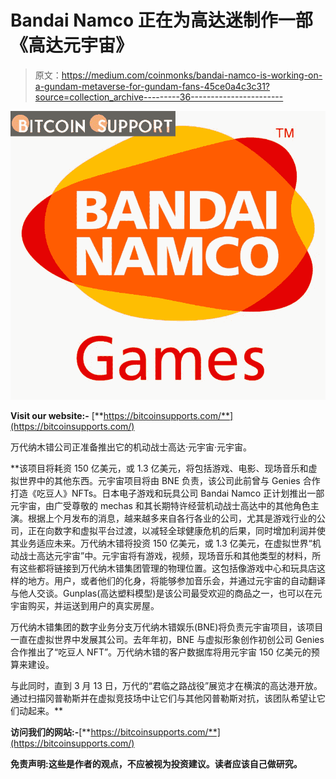 # Bandai Namco 正在为高达迷制作一部《高达元宇宙》

> 原文：<https://medium.com/coinmonks/bandai-namco-is-working-on-a-gundam-metaverse-for-gundam-fans-45ce0a4c3c31?source=collection_archive---------36----------------------->

![](img/5972fd0db0a89530bd5fa5fa1636a89a.png)

**Visit our website:-** [**https://bitcoinsupports.com/**](https://bitcoinsupports.com/)

万代纳木错公司正准备推出它的机动战士高达·元宇宙·元宇宙。

**该项目将耗资 150 亿美元，或 1.3 亿美元，将包括游戏、电影、现场音乐和虚拟世界中的其他东西。元宇宙项目将由 BNE 负责，该公司此前曾与 Genies 合作打造《吃豆人》NFTs。日本电子游戏和玩具公司 Bandai Namco 正计划推出一部元宇宙，由广受尊敬的 mechas 和其长期特许经营机动战士高达中的其他角色主演。根据上个月发布的消息，越来越多来自各行各业的公司，尤其是游戏行业的公司，正在向数字和虚拟平台过渡，以减轻全球健康危机的后果，同时增加利润并使其业务适应未来。万代纳木错将投资 150 亿美元，或 1.3 亿美元，在虚拟世界“机动战士高达元宇宙”中。元宇宙将有游戏，视频，现场音乐和其他类型的材料，所有这些都将链接到万代纳木错集团管理的物理位置。这包括像游戏中心和玩具店这样的地方。用户，或者他们的化身，将能够参加音乐会，并通过元宇宙的自动翻译与他人交谈。Gunplas(高达塑料模型)是该公司最受欢迎的商品之一，也可以在元宇宙购买，并运送到用户的真实房屋。

万代纳木错集团的数字业务分支万代纳木错娱乐(BNE)将负责元宇宙项目，该项目一直在虚拟世界中发展其公司。去年年初，BNE 与虚拟形象创作初创公司 Genies 合作推出了“吃豆人 NFT”。万代纳木错的客户数据库将用元宇宙 150 亿美元的预算来建设。

与此同时，直到 3 月 13 日，万代的“君临之路战役”展览才在横滨的高达港开放。通过扫描冈普勒斯并在虚拟竞技场中让它们与其他冈普勒斯对抗，该团队希望让它们动起来。**

**访问我们的网站:-**[**https://bitcoinsupports.com/**](https://bitcoinsupports.com/)

**免责声明:这些是作者的观点，不应被视为投资建议。读者应该自己做研究。**